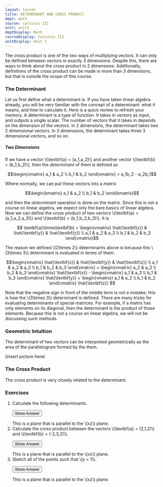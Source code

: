 ```yaml
---
layout: lesson
title: DETERMINANT AND CROSS PRODUCT
dept: math
course: calculus-III
unit: unit1
deptDisplay: Math
courseDisplay: Calculus III
unitDisplay: Unit 1
---
```


The cross product is one of the two ways of multiplying vectors. It can only be defined between vectors in exactly 3 dimensions. Despite this, there are ways to think about the cross product in 2 dimensions. Additionally, definitions of the cross product can be made in more than 3 dimensions, but that is outside the scope of this course. 

### The Determinant

Let us first define what a determinant is. If you have taken linear algebra already, you will be very familiar with the concept of a determinant: what it means, and how to calculate it. Here is a quick review to refresh your memory. A determinant is a type of function. It takes in vectors as input, and outputs a single scalar. The number of vectors that it takes in depends on the dimension of the vectors. In 2 dimensions, the determinant takes two 2 dimensional vectors. In 3 dimensions, the determinant takes three 3 dimensional vectors, and so on. 

##### Two Dimensions
If we have a vector \\(\textbf{a} = (a_1,a_2)\\) and another vector \\(\textbf{b} = (b_1,b_2)\\), then the *determinant* of them is defined as 

$$\begin{vmatrix} a_1 & a_2 \\ b_1 & b_2 \end{vmatrix} = a_1b_2 - a_2b_1$$

Where normally, we can put these vectors into a *matrix*

$$\begin{bmatrix} a_1 & a_2 \\ b_1 & b_2 \end{bmatrix}$$

and then the *determinant* operation is done on the matrix. Since this is not a course on linear algebra, we expect only the bare basics of linear algebra. Now we can define the cross product of two vectors \\(\textbf{a} = (a_1,a_2,a_3)\\) and \\(\textbf{b} = (b_1,b_2,b_3)\\). It is

$$ \textbf{a}\times\textbf{b} = \begin{vmatrix} \hat{\textbf{x}} & \hat{\textbf{y}} & \hat{\textbf{z}} \\ a_1 & a_2 & a_3 \\ b_1 & b_2 & b_3 \end{vmatrix}$$

The reason we defined \\(2\times 2\\) determinants above is because this \\(3\times 3\\) determinant is evaluated in terms of them: 

$$\begin{vmatrix} \hat{\textbf{x}} & \hat{\textbf{y}} & \hat{\textbf{z}} \\ a_1 & a_2 & a_3 \\ b_1 & b_2 & b_3 \end{vmatrix} = \begin{vmatrix} a_2 & a_3 \\ b_2 & b_3 \end{vmatrix} \hat{\textbf{x}} -  \begin{vmatrix} a_1 & a_3 \\ b_1 & b_3 \end{vmatrix} \hat{\textbf{y}} +  \begin{vmatrix} a_1 & a_2 \\ b_1 & b_2 \end{vmatrix} \hat{\textbf{z}} $$

Note that the negative sign in front of the middle term is not a mistake; this is how the \\(3\times 3\\) determinant is defined. There are many tricks for evaluating determinants of special matrices. For example, if a matrix has only elements on its diagonal, then the determinant is the product of those elements. Because this is not a course on linear algebra, we will not be discussing such methods.

### Geometric Intuition

The determinant of two vectors can be interpreted geometrically as the area of the parallelogram formed by the them. 

(insert picture here)



### The Cross Product
The cross product is very closely related to the determinant. 


### Exercises

<ol>
<li> <div> Calculate the following determinants. </div>

<button onclick="myFunction('answer1')" class="answerButton">Show Answer</button>
<div  id="answer1" class="answer">
This is a plane that is parallel to the \(xz\) plane. 
</div> </li>


<li> <div> Calculate the cross product between the vectors \(\textbf{a} = (2,1,2)\) and \(\textbf{b} = (-2,3,2)\). </div>

<button onclick="myFunction('answer2')" class="answerButton">Show Answer</button>
<div  id="answer2" class="answer">
This is a plane that is parallel to the \(xz\) plane. 
</div> </li>
<li> <div> Sketch all of the points such that \(y = 1\). </div>

<button onclick="myFunction('answer3')" class="answerButton">Show Answer</button>
<div  id="answer3" class="answer">
This is a plane that is parallel to the \(xz\) plane. 
</div> </li>
</ol>
